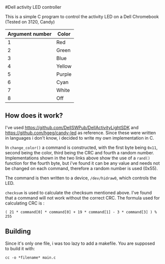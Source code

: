 #Dell activity LED controller

This is a simple C program to control the activity LED on a Dell Chromebook (Tested on 3120, Candy)


|Argument number|Color |
|---------------|------|
|1              |Red   |
|2              |Green |
|3              |Blue  |
|4              |Yellow|
|5              |Purple|
|6              |Cyan  |
|7              |White |
|8              |Off   |


## How does it work?

I've used https://github.com/DellSWPub/DellActivityLightSDK and https://github.com/hgeg/candy-led as reference.
Since these were written in languages i don't know, i decided to write my own implementation in C.

In `change_color()` a command is constructed, with the first byte being `0x11`, second being the color, third being the CRC and fourth a random number.
Implementations shown in the two links above show the use of a `rand()` function for the fourth byte, but i've found it can be any value and needs not be changed on each command, therefore a random number is used (0x55).

The command is then written to a device, `/dev/hidraw0`, which controls the LED.

`checksum` is used to calculate the checksum mentioned above. I've found that a command will not work without the correct CRC. 
The formula used for calculating CRC is :

`( 21 * command[0] * command[0] + 19 * command[1] - 3 * command[3] ) % 255`

## Building

Since it's only one file, i was too lazy to add a makefile. You are supposed to build it with:

`cc -o *filename* main.c`

